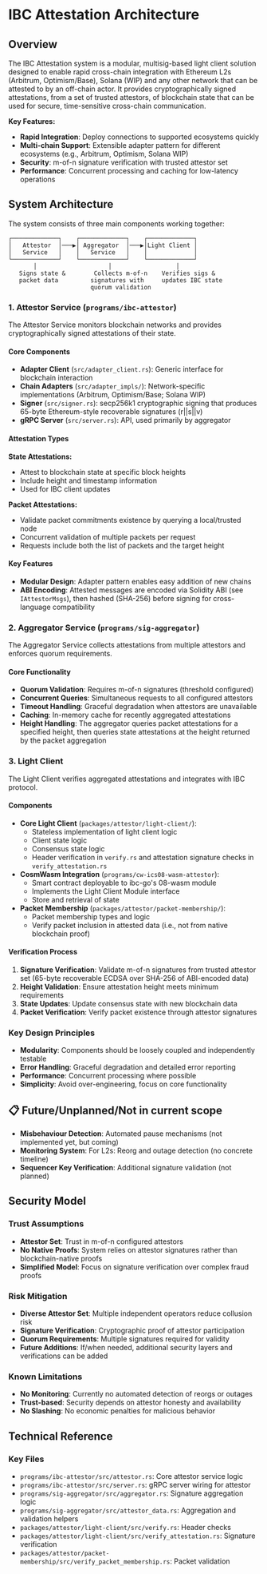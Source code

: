 # IBC Attestation Architecture

## Overview

The IBC Attestation system is a modular, multisig-based light client solution designed to enable rapid cross-chain integration with Ethereum L2s (Arbitrum, Optimism/Base), Solana (WIP) and any other network that can be attested to by an off-chain actor. It provides cryptographically signed attestations, from a set of trusted attestors, of blockchain state that can be used for secure, time-sensitive cross-chain communication.

**Key Features:**
- **Rapid Integration**: Deploy connections to supported ecosystems quickly
- **Multi-chain Support**: Extensible adapter pattern for different ecosystems (e.g., Arbitrum, Optimism, Solana WIP)
- **Security**: m-of-n signature verification with trusted attestor set
- **Performance**: Concurrent processing and caching for low-latency operations

## System Architecture

The system consists of three main components working together:

```
┌─────────────┐    ┌─────────────┐    ┌─────────────┐
│   Attestor  │───▶│ Aggregator  │───▶│Light Client │
│   Service   │    │   Service   │    │             │
└─────────────┘    └─────────────┘    └─────────────┘
       │                    │                  │
   Signs state &        Collects m-of-n    Verifies sigs &
   packet data         signatures with     updates IBC state
                       quorum validation
```

### 1. Attestor Service (`programs/ibc-attestor`)

The Attestor Service monitors blockchain networks and provides cryptographically signed attestations of their state.

#### Core Components

- **Adapter Client** (`src/adapter_client.rs`): Generic interface for blockchain interaction
- **Chain Adapters** (`src/adapter_impls/`): Network-specific implementations (Arbitrum, Optimism/Base; Solana WIP)
- **Signer** (`src/signer.rs`): secp256k1 cryptographic signing that produces 65-byte Ethereum-style recoverable signatures (r||s||v)
- **gRPC Server** (`src/server.rs`): API, used primarily by aggregator

#### Attestation Types

**State Attestations:**
- Attest to blockchain state at specific block heights
- Include height and timestamp information
- Used for IBC client updates

**Packet Attestations:**
- Validate packet commitments existence by querying a local/trusted node
- Concurrent validation of multiple packets per request
- Requests include both the list of packets and the target height

#### Key Features

- **Modular Design**: Adapter pattern enables easy addition of new chains
- **ABI Encoding**: Attested messages are encoded via Solidity ABI (see `IAttestorMsgs`), then hashed (SHA-256) before signing for cross-language compatibility

### 2. Aggregator Service (`programs/sig-aggregator`)

The Aggregator Service collects attestations from multiple attestors and enforces quorum requirements.

#### Core Functionality

- **Quorum Validation**: Requires m-of-n signatures (threshold configured)
- **Concurrent Queries**: Simultaneous requests to all configured attestors
- **Timeout Handling**: Graceful degradation when attestors are unavailable
- **Caching**: In-memory cache for recently aggregated attestations
- **Height Handling**: The aggregator queries packet attestations for a specified height, then queries state attestations at the height returned by the packet aggregation

### 3. Light Client

The Light Client verifies aggregated attestations and integrates with IBC protocol.

#### Components

- **Core Light Client** (`packages/attestor/light-client/`):
  - Stateless implementation of light client logic
  - Client state logic
  - Consensus state logic
  - Header verification in `verify.rs` and attestation signature checks in `verify_attestation.rs`
- **CosmWasm Integration** (`programs/cw-ics08-wasm-attestor`):
  - Smart contract deployable to ibc-go's 08-wasm module
  - Implements the Light Client Module interface
  - Store and retrieval of state
- **Packet Membership** (`packages/attestor/packet-membership/`):
  - Packet membership types and logic
  - Verify packet inclusion in attested data (i.e., not from native blockchain proof)

#### Verification Process

1. **Signature Verification**: Validate m-of-n signatures from trusted attestor set (65-byte recoverable ECDSA over SHA-256 of ABI-encoded data)
2. **Height Validation**: Ensure attestation height meets minimum requirements  
3. **State Updates**: Update consensus state with new blockchain data
4. **Packet Verification**: Verify packet existence through attestor signatures

### Key Design Principles

- **Modularity**: Components should be loosely coupled and independently testable
- **Error Handling**: Graceful degradation and detailed error reporting
- **Performance**: Concurrent processing where possible
- **Simplicity**: Avoid over-engineering, focus on core functionality

## 📋 Future/Unplanned/Not in current scope

- **Misbehaviour Detection**: Automated pause mechanisms (not implemented yet, but coming)
- **Monitoring System**: For L2s: Reorg and outage detection (no concrete timeline)
- **Sequencer Key Verification**: Additional signature validation (not planned)

## Security Model

### Trust Assumptions

- **Attestor Set**: Trust in m-of-n configured attestors
- **No Native Proofs**: System relies on attestor signatures rather than blockchain-native proofs
- **Simplified Model**: Focus on signature verification over complex fraud proofs

### Risk Mitigation

- **Diverse Attestor Set**: Multiple independent operators reduce collusion risk
- **Signature Verification**: Cryptographic proof of attestor participation
- **Quorum Requirements**: Multiple signatures required for validity
- **Future Additions**: If/when needed, additional security layers and verifications can be added

### Known Limitations

- **No Monitoring**: Currently no automated detection of reorgs or outages
- **Trust-based**: Security depends on attestor honesty and availability
- **No Slashing**: No economic penalties for malicious behavior


## Technical Reference

### Key Files

- `programs/ibc-attestor/src/attestor.rs`: Core attestor service logic
- `programs/ibc-attestor/src/server.rs`: gRPC server wiring for attestor
- `programs/sig-aggregator/src/aggregator.rs`: Signature aggregation logic  
- `programs/sig-aggregator/src/attestor_data.rs`: Aggregation and validation helpers
- `packages/attestor/light-client/src/verify.rs`: Header checks
- `packages/attestor/light-client/src/verify_attestation.rs`: Signature verification
- `packages/attestor/packet-membership/src/verify_packet_membership.rs`: Packet validation